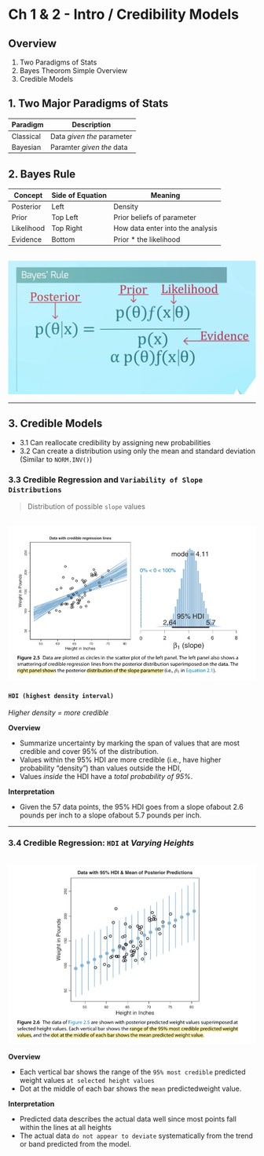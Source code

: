 # Ch 1 & 2 - Intro / Credibility Models

## Overview
1. Two Paradigms of Stats
2. Bayes Theorom Simple Overview
3. Credible Models


## 1. Two Major Paradigms of Stats

Paradigm  | Description
----------|------------
Classical | Data *given the* parameter
Bayesian  | Paramter *given the* data

## 2. Bayes Rule

Concept    | Side of Equation | Meaning
-----------|------------------|----------
Posterior  | Left             | Density
Prior      | Top Left         | Prior beliefs of parameter
Likelihood | Top Right        | How data enter into the analysis
Evidence   | Bottom           | Prior * the likelihood

<br>
<img src = "Images/bayes.png" width = 550>

<br>

---

## 3. Credible Models
* 3.1 Can reallocate credibility by assigning new probabilities 
* 3.2 Can create a distribution using only the mean and standard deviation (Similar to `NORM.INV()`)

### 3.3 Credible Regression and `Variability of Slope Distributions`
> Distribution of possible `slope` values  

<br>
<img src = "Images/reg.png" width = 550>

<br>

#### `HDI (highest density interval)`
*Higher density = more credible*

**Overview**  
* Summarize uncertainty by marking the span of values that are most credible and cover 95% of the distribution.
* Values within the 95% HDI are more credible (i.e., have higher probability “density”) than values outside the HDI, 
* Values *inside* the HDI have a *total probability of 95%*. 

**Interpretation**  
* Given the 57 data points, the 95% HDI goes from
a slope ofabout 2.6 pounds per inch to a slope ofabout 5.7 pounds per inch. 

---

### 3.4 Credible Regression: `HDI` at *Varying Heights*

<br>
<img src = "Images/hdiHeights.png" width = 550>

<br>

**Overview**  
* Each vertical bar shows the range of the `95% most credible` predicted weight values `at selected height values`
* Dot at the middle of each bar shows the `mean` predictedweight value.

**Interpretation**
* Predicted data describes the actual data well since most points fall within the lines at all heights
* The actual data `do not appear to deviate` systematically from the trend or band predicted from the model.